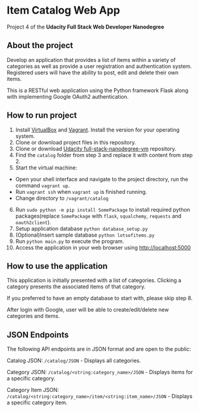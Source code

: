 # Item Catalog Web App
Project 4 of the **Udacity Full Stack Web Developer Nanodegree**

## About the project
Develop an application that provides a list of items within a variety of categories as well as provide a user registration and authentication system. Registered users will have the ability to post, edit and delete their own items.

This is a RESTful web application using the Python framework Flask along with implementing Google OAuth2 authentication.

## How to run project
1. Install [VirtualBox](https://www.virtualbox.org/wiki/Download_Old_Builds_5_1) and [Vagrant](https://www.vagrantup.com/downloads.html). Install the version for your operating system.
2. Clone or download project files in this repository.
3. Clone or download [Udacity full-stack-nanodegree-vm](https://github.com/udacity/fullstack-nanodegree-vm) repository.
4. Find the `catalog` folder from step 3 and replace it with content from step 2.
5. Start the virtual machine:
- Open your shell interface and navigate to the project directory, run the command `vagrant up`.
- Run `vagrant ssh` when `vagrant up` is finished running.
- Change directory to `/vagrant/catalog`
6. Run `sudo python -m pip install SomePackage` to install required python packages(replace `SomePackage` with `flask`, `squalchemy`, `requests` and `oauth2client`).
7. Setup application database `python database_setup.py`
8. (Optional)Insert sample database `python lotsofitems.py`
9. Run `python main.py` to execute the program.
10. Access the application in your web browser using [http://localhost:5000](http://localhost:5000)

## How to use the application
This application is initially presented with a list of categories. Clicking a category presents the associated items of that category. 

If you preferred to have an empty database to start with, please skip step 8.

After login with Google, user will be able to create/edit/delete new categories and items.

## JSON Endpoints

The following API endpoints are in JSON format and are open to the public:

Catalog JSON: `/catalog/JSON` - Displays all categories. 

Category JSON: `/catalog/<string:category_name>/JSON` - Displays items for a specific category.

Category Item JSON: `/catalog/<string:category_name>/item/<string:item_name>/JSON` - Displays a specific category item.
